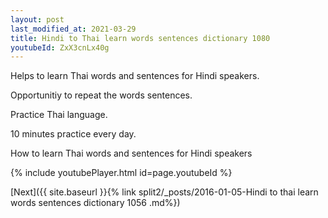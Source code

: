 ```yaml
---
layout: post
last_modified_at: 2021-03-29
title: Hindi to Thai learn words sentences dictionary 1080 
youtubeId: ZxX3cnLx40g
---
```

 
 
Helps to learn Thai words and sentences for Hindi speakers.

Opportunitiy to repeat the words sentences. 

Practice Thai language. 
 
10 minutes practice every day. 
 
How to learn Thai words and sentences for Hindi speakers 
 
{% include youtubePlayer.html id=page.youtubeId %}
 
 
[Next]({{ site.baseurl }}{% link  split2/_posts/2016-01-05-Hindi to thai learn words sentences dictionary 1056 .md%})
 
